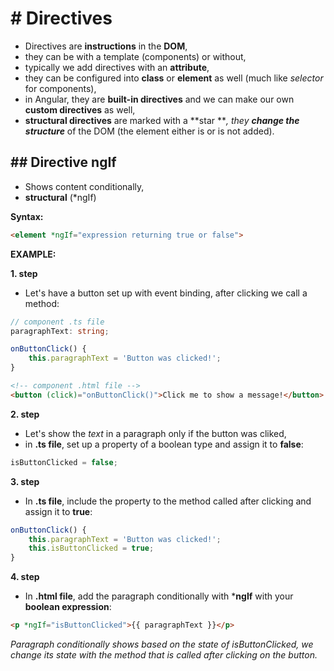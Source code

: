 # # Directives

- Directives are **instructions** in the **DOM**,
- they can be with a template (components) or without, 
- typically we add directives with an **attribute**, 
- they can be configured into **class** or **element** as well 
(much like _selector_ for components),
- in Angular, they are **built-in directives** and we can make 
our own **custom directives** as well,
- **structural directives** are marked with a **star ***, they **change
the structure*** of the DOM (the element either is or is not added).

## ## Directive ngIf
- Shows content conditionally,
- **structural** (*ngIf)

**Syntax:**
```html
<element *ngIf="expression returning true or false">
```

**EXAMPLE:**

**1. step**
- Let's have a button set up with event binding, after clicking we call a method:
```typescript
// component .ts file
paragraphText: string;

onButtonClick() {
    this.paragraphText = 'Button was clicked!';
}
```
```html
<!-- component .html file -->
<button (click)="onButtonClick()">Click me to show a message!</button>
```

**2. step**
- Let's show the _text_ in a paragraph only if the button was cliked,
- in **.ts file**, set up a property of a boolean type and assign it to **false**:
```typescript
isButtonClicked = false;
```

**3. step**
- In **.ts file**, include the property to the method called after 
clicking and assign it to **true**:
```typescript
onButtonClick() {
    this.paragraphText = 'Button was clicked!';
    this.isButtonClicked = true;
}
```

**4. step**
- In **.html file**, add the paragraph conditionally with ***ngIf** with your 
**boolean expression**:
```html
<p *ngIf="isButtonClicked">{{ paragraphText }}</p>
```

_Paragraph conditionally shows based on the state of isButtonClicked, we change its state 
with the method that is called after clicking on the button._